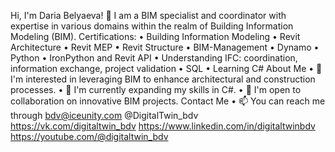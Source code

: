 Hi, I'm Daria Belyaeva! 👋
I am a BIM specialist and coordinator with expertise in various domains within the realm of Building Information Modeling (BIM).
Certifications:
•	Building Information Modeling
•	Revit Architecture
•	Revit MEP
•	Revit Structure
•	BIM-Management
•	Dynamo
•	Python
•	IronPython and Revit API
•	Understanding IFC: coordination, information exchange, project validation
•	SQL
•	Learning C#
About Me
•	👀 I'm interested in leveraging BIM to enhance architectural and construction processes.
•	🌱 I'm currently expanding my skills in C#.
•	💞️ I'm open to collaboration on innovative BIM projects.
Contact Me
•	📫 You can reach me through bdv@iceunity.com
@DigitalTwin_bdv
https://vk.com/digitaltwin_bdv
https://www.linkedin.com/in/digitaltwinbdv
https://youtube.com/@digitaltwin_bdv
